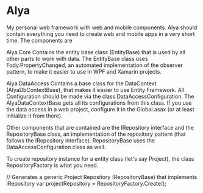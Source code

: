 # Alya
My personal web framework with web and mobile components.
Alya should contain everything you need to create web and mobile apps in a very short time.
The components are

Alya.Core
  Contains the entity base class (EntityBase) that is used by all other parts to work with data.
  The EntityBase class uses Fody.PropertyChanged, an automated implementation of the observer pattern, 
  to make it easier to use in WPF and Xamarin projects.

Alya.DataAccess
  Contains a base class for the DataContext (AlyaDbContextBase), that makes it easier to use Entity Framework.
  All Configuration should be made via the class DataAccessConfiguration. The AlyaDataContextBase gets all its configurations
  from this class. If you use the data access in a web project, configure it in the Global.asax (or at least initialize it 
  from there).
  
  Other components that are contained are the IRepository interface and the RepositoryBase class, an implementation of the
  repository pattern (that follows the IRepository interface). RepositoryBase uses the DataAccessConfiguration class as well.
  
  To create repository instance for a entity class (let's say Project), the class RepositoryFactory is what you need. 
  
  // Generates a generic Project Repository (RepositoryBase<Project>) that implements IRepository
  var projectRepository = RepositoryFactory.Create<Project>();
